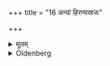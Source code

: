 +++
title = "16 अन्यां हिरण्यस्रजः"

+++

<details><summary>मूलम्</summary>

अन्यां हिरण्यस्रजः १६
</details>

<details><summary>Oldenberg</summary>

16. If it is not a wreath of gold.
</details>
